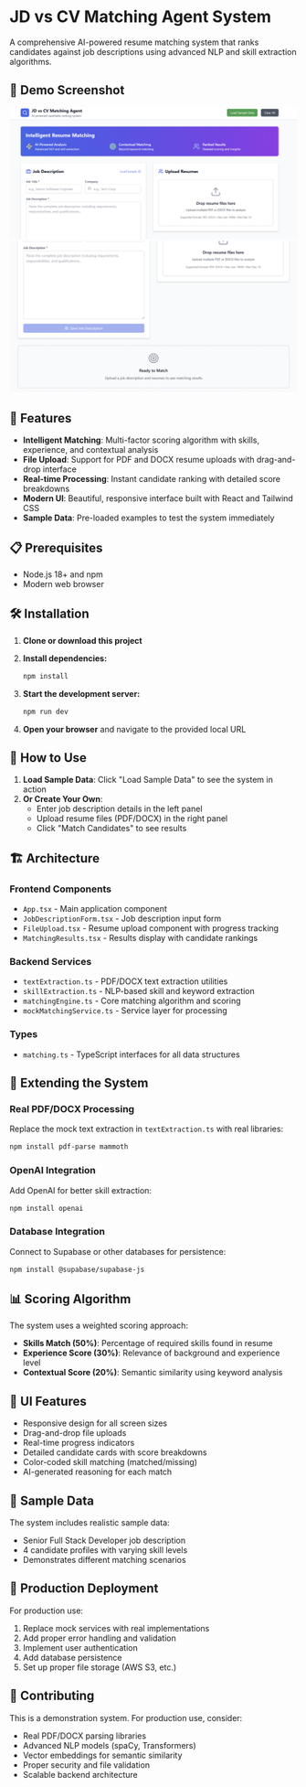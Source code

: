 # JD vs CV Matching Agent System

A comprehensive AI-powered resume matching system that ranks candidates against job descriptions using advanced NLP and skill extraction algorithms.

## 🚀 Demo Screenshot

![App Screenshot](./assets/SS-1.png)
![App Screenshot](./assets/SS-2.png)

## 🚀 Features

- **Intelligent Matching**: Multi-factor scoring algorithm with skills, experience, and contextual analysis
- **File Upload**: Support for PDF and DOCX resume uploads with drag-and-drop interface
- **Real-time Processing**: Instant candidate ranking with detailed score breakdowns
- **Modern UI**: Beautiful, responsive interface built with React and Tailwind CSS
- **Sample Data**: Pre-loaded examples to test the system immediately

## 📋 Prerequisites

- Node.js 18+ and npm
- Modern web browser

## 🛠️ Installation

1. **Clone or download this project**
2. **Install dependencies:**

   ```bash
   npm install
   ```

3. **Start the development server:**

   ```bash
   npm run dev
   ```

4. **Open your browser** and navigate to the provided local URL

## 🎯 How to Use

1. **Load Sample Data**: Click "Load Sample Data" to see the system in action
2. **Or Create Your Own**:
   - Enter job description details in the left panel
   - Upload resume files (PDF/DOCX) in the right panel
   - Click "Match Candidates" to see results

## 🏗️ Architecture

### Frontend Components

- `App.tsx` - Main application component
- `JobDescriptionForm.tsx` - Job description input form
- `FileUpload.tsx` - Resume upload component with progress tracking
- `MatchingResults.tsx` - Results display with candidate rankings

### Backend Services

- `textExtraction.ts` - PDF/DOCX text extraction utilities
- `skillExtraction.ts` - NLP-based skill and keyword extraction
- `matchingEngine.ts` - Core matching algorithm and scoring
- `mockMatchingService.ts` - Service layer for processing

### Types

- `matching.ts` - TypeScript interfaces for all data structures

## 🔧 Extending the System

### Real PDF/DOCX Processing

Replace the mock text extraction in `textExtraction.ts` with real libraries:

```bash
npm install pdf-parse mammoth
```

### OpenAI Integration

Add OpenAI for better skill extraction:

```bash
npm install openai
```

### Database Integration

Connect to Supabase or other databases for persistence:

```bash
npm install @supabase/supabase-js
```

## 📊 Scoring Algorithm

The system uses a weighted scoring approach:

- **Skills Match (50%)**: Percentage of required skills found in resume
- **Experience Score (30%)**: Relevance of background and experience level
- **Contextual Score (20%)**: Semantic similarity using keyword analysis

## 🎨 UI Features

- Responsive design for all screen sizes
- Drag-and-drop file uploads
- Real-time progress indicators
- Detailed candidate cards with score breakdowns
- Color-coded skill matching (matched/missing)
- AI-generated reasoning for each match

## 📝 Sample Data

The system includes realistic sample data:

- Senior Full Stack Developer job description
- 4 candidate profiles with varying skill levels
- Demonstrates different matching scenarios

## 🚀 Production Deployment

For production use:

1. Replace mock services with real implementations
2. Add proper error handling and validation
3. Implement user authentication
4. Add database persistence
5. Set up proper file storage (AWS S3, etc.)

## 🤝 Contributing

This is a demonstration system. For production use, consider:

- Real PDF/DOCX parsing libraries
- Advanced NLP models (spaCy, Transformers)
- Vector embeddings for semantic similarity
- Proper security and file validation
- Scalable backend architecture
